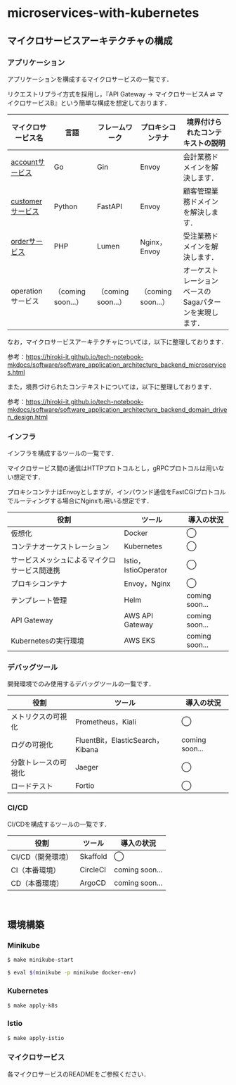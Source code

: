 # microservices-with-kubernetes

## マイクロサービスアーキテクチャの構成

### アプリケーション

アプリケーションを構成するマイクロサービスの一覧です．

リクエストリプライ方式を採用し，『API Gateway → マイクロサービスA ⇄ マイクロサービスB』という簡単な構成を想定しております．

| マイクロサービス名                                                                                         | 言語               | フレームワーク          | プロキシコンテナ         | 境界付けられたコンテキストの説明              |
|---------------------------------------------------------------------------------------------------|------------------|------------------|------------------|-------------------------------|
| [accountサービス](https://github.com/hiroki-it/microservices-with-kubernetes/tree/main/src/account)   | Go               | Gin              | Envoy            | 会計業務ドメインを解決します．               |
| [customerサービス](https://github.com/hiroki-it/microservices-with-kubernetes/tree/main/src/customer) | Python           | FastAPI          | Envoy            | 顧客管理業務ドメインを解決します．             |
| [orderサービス](https://github.com/hiroki-it/microservices-with-kubernetes/tree/main/src/order)       | PHP              | Lumen            | Nginx，Envoy      | 受注業務ドメインを解決します．               |
| operationサービス                                                                                     | （coming soon...） | （coming soon...） | （coming soon...） | オーケストレーションベースのSagaパターンを実現します． |

なお，マイクロサービスアーキテクチャについては，以下に整理しております．

参考：https://hiroki-it.github.io/tech-notebook-mkdocs/software/software_application_architecture_backend_microservices.html

また，境界づけられたコンテキストについては，以下に整理しております．

参考：https://hiroki-it.github.io/tech-notebook-mkdocs/software/software_application_architecture_backend_domain_driven_design.html

### インフラ

インフラを構成するツールの一覧です．

マイクロサービス間の通信はHTTPプロトコルとし，gRPCプロトコルは用いない想定です．

プロキシコンテナはEnvoyとしますが，インバウンド通信をFastCGIプロトコルでルーティングする場合にNginxも用いる想定です．

| 役割                                  | ツール                | 導入の状況       |
| ------------------------------------- | -------------------- | -------------- |
| 仮想化                                 | Docker               | ◯              |
| コンテナオーケストレーション              | Kubernetes            | ◯              |
| サービスメッシュによるマイクロサービス間連携 | Istio，IstioOperator  | ◯              |
| プロキシコンテナ                        | Envoy，Nginx          | ◯              |
| テンプレート管理                        | Helm                  | coming soon... |
| API Gateway                          | AWS API Gateway       | coming soon... |
| Kubernetesの実行環境                   | AWS EKS               | coming soon... |

### デバッグツール

開発環境でのみ使用するデバッグツールの一覧です．

| 役割               | ツール                             | 導入の状況      |
| ----------------- | --------------------------------- | --------------- |
| メトリクスの可視化     | Prometheus，Kiali               | ◯               |
| ログの可視化          | FluentBit，ElasticSearch，Kibana | coming soon...  |
| 分散トレースの可視化   | Jaeger                    　　　 | ◯               |
| ロードテスト         | Fortio                           | ◯               |

### CI/CD

CI/CDを構成するツールの一覧です．

| 役割                         | ツール               | 導入の状況      |
| ---------------------------- | -------------------- | --------------- |
| CI/CD（開発環境）              | Skaffold             | ◯               |
| CI（本番環境）                 | CircleCI               | coming soon... |
| CD（本番環境）                  | ArgoCD               | coming soon... |

<br>

## 環境構築

### Minikube

```bash
$ make minikube-start

$ eval $(minikube -p minikube docker-env)
```

### Kubernetes

```bash
$ make apply-k8s
```

### Istio

```bash
$ make apply-istio
```

### マイクロサービス

各マイクロサービスのREADMEをご参照ください．
